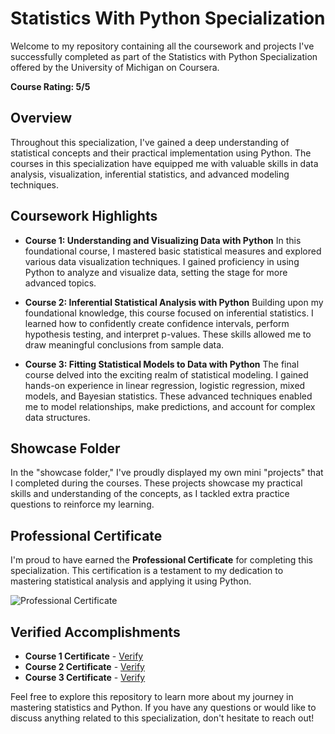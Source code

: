 # Statistics With Python Specialization

Welcome to my repository containing all the coursework and projects I've successfully completed as part of the Statistics with Python Specialization offered by the University of Michigan on Coursera.

**Course Rating: 5/5**

## Overview

Throughout this specialization, I've gained a deep understanding of statistical concepts and their practical implementation using Python. The courses in this specialization have equipped me with valuable skills in data analysis, visualization, inferential statistics, and advanced modeling techniques.

## Coursework Highlights

- **Course 1: Understanding and Visualizing Data with Python**
  In this foundational course, I mastered basic statistical measures and explored various data visualization techniques. I gained proficiency in using Python to analyze and visualize data, setting the stage for more advanced topics.

- **Course 2: Inferential Statistical Analysis with Python**
  Building upon my foundational knowledge, this course focused on inferential statistics. I learned how to confidently create confidence intervals, perform hypothesis testing, and interpret p-values. These skills allowed me to draw meaningful conclusions from sample data.

- **Course 3: Fitting Statistical Models to Data with Python**
  The final course delved into the exciting realm of statistical modeling. I gained hands-on experience in linear regression, logistic regression, mixed models, and Bayesian statistics. These advanced techniques enabled me to model relationships, make predictions, and account for complex data structures.

## Showcase Folder

In the "showcase folder," I've proudly displayed my own mini "projects" that I completed during the courses. These projects showcase my practical skills and understanding of the concepts, as I tackled extra practice questions to reinforce my learning.

## Professional Certificate

I'm proud to have earned the **Professional Certificate** for completing this specialization. This certification is a testament to my dedication to mastering statistical analysis and applying it using Python.

![Professional Certificate](https://github.com/tienngm2049/Statistics-With-Python-Specialization-Certificate/assets/131929681/80eb97f2-87d0-4833-a887-5d113048f192)

## Verified Accomplishments

- **Course 1 Certificate** - [Verify](https://www.coursera.org/account/accomplishments/verify/LGPWWSR5C8U8)
- **Course 2 Certificate** - [Verify](https://www.coursera.org/account/accomplishments/verify/T7N3VTU7WTXJ)
- **Course 3 Certificate** - [Verify](https://www.coursera.org/account/accomplishments/verify/CGLZG87T8SJ7)

Feel free to explore this repository to learn more about my journey in mastering statistics and Python. If you have any questions or would like to discuss anything related to this specialization, don't hesitate to reach out!
